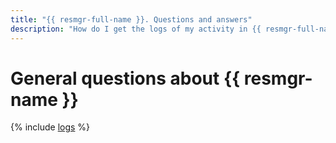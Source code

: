 ```yaml
---
title: "{{ resmgr-full-name }}. Questions and answers"
description: "How do I get the logs of my activity in {{ resmgr-full-name }}? Find the answer to this and other questions in this article."
---
```


# General questions about {{ resmgr-name }}

{% include [logs](../../_qa/logs.md) %}
